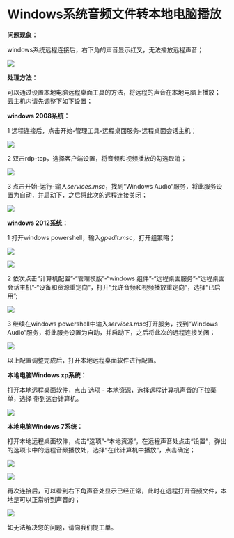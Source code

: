 # Windows系统音频文件转本地电脑播放
**问题现象：**

windows系统远程连接后，右下角的声音显示红叉，无法播放远程声音；

![](https://github.com/jdcloudcom/cn/blob/edit/image/Elastic-Compute/Virtual-Machine/Windows/Windows%E7%B3%BB%E7%BB%9F%E9%9F%B3%E9%A2%91%E6%96%87%E4%BB%B6%E8%BD%AC%E6%9C%AC%E5%9C%B0%E7%94%B5%E8%84%91%E6%92%AD%E6%94%BE01.png)

**处理方法：**

可以通过设置本地电脑远程桌面工具的方法，将远程的声音在本地电脑上播放；
云主机内请先调整下如下设置；

**windows 2008系统：**

1 远程连接后，点击开始-管理工具-远程桌面服务-远程桌面会话主机；

![](https://github.com/jdcloudcom/cn/blob/edit/image/Elastic-Compute/Virtual-Machine/Windows/Windows%E7%B3%BB%E7%BB%9F%E9%9F%B3%E9%A2%91%E6%96%87%E4%BB%B6%E8%BD%AC%E6%9C%AC%E5%9C%B0%E7%94%B5%E8%84%91%E6%92%AD%E6%94%BE02png)

2 双击rdp-tcp，选择客户端设置，将音频和视频播放的勾选取消；

![](https://github.com/jdcloudcom/cn/blob/edit/image/Elastic-Compute/Virtual-Machine/Windows/Windows%E7%B3%BB%E7%BB%9F%E9%9F%B3%E9%A2%91%E6%96%87%E4%BB%B6%E8%BD%AC%E6%9C%AC%E5%9C%B0%E7%94%B5%E8%84%91%E6%92%AD%E6%94%BE03.png)

3 点击开始-运行-输入*services.msc*，找到“Windows Audio”服务，将此服务设置为自动，并启动下，之后将此次的远程连接关闭；

![](https://github.com/jdcloudcom/cn/blob/edit/image/Elastic-Compute/Virtual-Machine/Windows/Windows%E7%B3%BB%E7%BB%9F%E9%9F%B3%E9%A2%91%E6%96%87%E4%BB%B6%E8%BD%AC%E6%9C%AC%E5%9C%B0%E7%94%B5%E8%84%91%E6%92%AD%E6%94%BE04.png)


**windows 2012系统：**

1 打开windows powershell，输入*gpedit.msc*，打开组策略；

![](https://github.com/jdcloudcom/cn/blob/edit/image/Elastic-Compute/Virtual-Machine/Windows/Windows%E7%B3%BB%E7%BB%9F%E9%9F%B3%E9%A2%91%E6%96%87%E4%BB%B6%E8%BD%AC%E6%9C%AC%E5%9C%B0%E7%94%B5%E8%84%91%E6%92%AD%E6%94%BE05.png)

![](https://github.com/jdcloudcom/cn/blob/edit/image/Elastic-Compute/Virtual-Machine/Windows/Windows%E7%B3%BB%E7%BB%9F%E9%9F%B3%E9%A2%91%E6%96%87%E4%BB%B6%E8%BD%AC%E6%9C%AC%E5%9C%B0%E7%94%B5%E8%84%91%E6%92%AD%E6%94%BE06.png)

2 依次点击“计算机配置”-“管理模版”-“windows 组件”-“远程桌面服务”-“远程桌面会话主机”-“设备和资源重定向”，打开“允许音频和视频播放重定向”，选择“已启用”;

![](https://github.com/jdcloudcom/cn/blob/edit/image/Elastic-Compute/Virtual-Machine/Windows/Windows%E7%B3%BB%E7%BB%9F%E9%9F%B3%E9%A2%91%E6%96%87%E4%BB%B6%E8%BD%AC%E6%9C%AC%E5%9C%B0%E7%94%B5%E8%84%91%E6%92%AD%E6%94%BE07.png)

3 继续在windows powershell中输入*services.msc*打开服务，找到“Windows Audio”服务，将此服务设置为自动，并启动下，之后将此次的远程连接关闭；

![](https://github.com/jdcloudcom/cn/blob/edit/image/Elastic-Compute/Virtual-Machine/Windows/Windows%E7%B3%BB%E7%BB%9F%E9%9F%B3%E9%A2%91%E6%96%87%E4%BB%B6%E8%BD%AC%E6%9C%AC%E5%9C%B0%E7%94%B5%E8%84%91%E6%92%AD%E6%94%BE08.png)

以上配置调整完成后，打开本地远程桌面软件进行配置。

**本地电脑Windows xp系统：**

打开本地远程桌面软件，点击 选项 - 本地资源，选择远程计算机声音的下拉菜单，选择 带到这台计算机。

![](https://github.com/jdcloudcom/cn/blob/edit/image/Elastic-Compute/Virtual-Machine/Windows/Windows%E7%B3%BB%E7%BB%9F%E9%9F%B3%E9%A2%91%E6%96%87%E4%BB%B6%E8%BD%AC%E6%9C%AC%E5%9C%B0%E7%94%B5%E8%84%91%E6%92%AD%E6%94%BE09.png)

**本地电脑Windows 7系统：**

打开本地远程桌面软件，点击“选项”-“本地资源”，在远程声音处点击“设置”，弹出的选项卡中的远程音频播放处，选择“在此计算机中播放”，点击确定；

![](https://github.com/jdcloudcom/cn/blob/edit/image/Elastic-Compute/Virtual-Machine/Windows/Windows%E7%B3%BB%E7%BB%9F%E9%9F%B3%E9%A2%91%E6%96%87%E4%BB%B6%E8%BD%AC%E6%9C%AC%E5%9C%B0%E7%94%B5%E8%84%91%E6%92%AD%E6%94%BE10.png)

![](https://github.com/jdcloudcom/cn/blob/edit/image/Elastic-Compute/Virtual-Machine/Windows/Windows%E7%B3%BB%E7%BB%9F%E9%9F%B3%E9%A2%91%E6%96%87%E4%BB%B6%E8%BD%AC%E6%9C%AC%E5%9C%B0%E7%94%B5%E8%84%91%E6%92%AD%E6%94%BE11.png)

再次连接后，可以看到右下角声音处显示已经正常，此时在远程打开音频文件，本地是可以正常听到声音的；

![](https://github.com/jdcloudcom/cn/blob/edit/image/Elastic-Compute/Virtual-Machine/Windows/Windows%E7%B3%BB%E7%BB%9F%E9%9F%B3%E9%A2%91%E6%96%87%E4%BB%B6%E8%BD%AC%E6%9C%AC%E5%9C%B0%E7%94%B5%E8%84%91%E6%92%AD%E6%94%BE12.png)

如无法解决您的问题，请向我们提工单。
